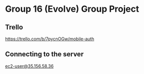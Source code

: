 # Group 16 (Evolve) Group Project

## Trello
https://trello.com/b/7pycnOGw/mobile-auth

## Connecting to the server
ec2-user@35.156.58.36